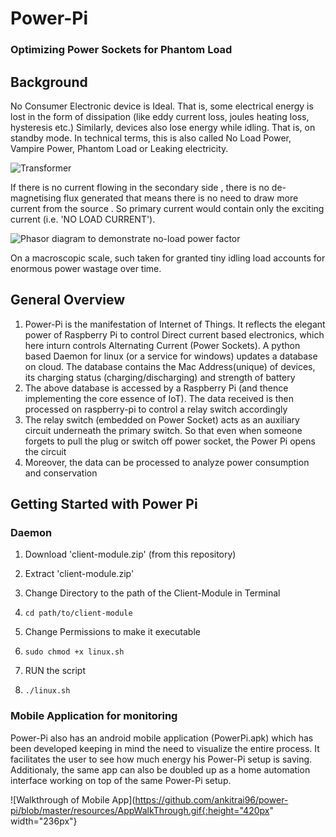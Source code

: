 # Power-Pi
### Optimizing Power Sockets for Phantom Load

## Background

No Consumer Electronic device is Ideal. That is, some electrical energy is lost in the form of dissipation (like eddy current loss, joules heating loss, hysteresis etc.) Similarly, devices also lose energy while idling. That is, on standby mode. In technical terms, this is also called No Load Power, Vampire Power, Phantom Load or Leaking electricity.

![Transformer](https://github.com/ankitrai96/power-pi/blob/master/resourcestransformer.gif)

If there is no current flowing in the secondary side , there is no de-magnetising flux generated that means there is no need to draw more current from the source . So primary current would contain only the exciting current (i.e. 'NO LOAD CURRENT').

![Phasor diagram to demonstrate no-load power factor](https://github.com/ankitrai96/power-pi/blob/master/resources/phasor.gif)

On a macroscopic scale, such taken for granted tiny idling load accounts for enormous power wastage over time.

## General Overview 

1. Power-Pi is the manifestation of Internet of Things. It reflects the elegant power of Raspberry Pi to control Direct current based electronics, which here inturn controls Alternating Current (Power Sockets). A python based Daemon for linux (or a service for windows) updates a database on cloud. The database contains the Mac Address(unique) of devices, its charging status (charging/discharging) and strength of battery
2. The above database is accessed by a Raspberry Pi (and thence implementing the core essence of IoT). The data received is then processed on raspberry-pi to control a relay switch accordingly
3. The relay switch (embedded on Power Socket) acts as an auxiliary circuit underneath the primary switch. So that even when someone forgets to pull the plug or switch off power socket, the Power Pi opens the circuit
4. Moreover, the data can be processed to analyze power consumption and conservation

## Getting Started with Power Pi

### Daemon

1. Download 'client-module.zip' (from this repository)
2. Extract 'client-module.zip'

3. Change Directory to the path of the Client-Module in Terminal 

4. ```
   cd path/to/client-module
   
5. Change Permissions to make it executable

6. ```
   sudo chmod +x linux.sh

7. RUN the script

8. ```
   ./linux.sh

### Mobile Application for monitoring

Power-Pi also has an android mobile application (PowerPi.apk) which has been developed keeping in mind the need to visualize the entire process. It facilitates the user to see how much energy his Power-Pi setup is saving. Additionaly, the same app can also be doubled up as a home automation interface working on top of the same Power-Pi setup.

![Walkthrough of Mobile App](https://github.com/ankitrai96/power-pi/blob/master/resources/AppWalkThrough.gif{:height="420px" width="236px"}

